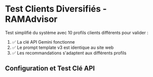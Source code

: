 # Test Clients Diversifiés - RAMAdvisor

Test simplifié du système avec 10 profils clients différents pour valider :
1. ✅ La clé API Gemini fonctionne
2. ✅ Le prompt template v3 est identique au site web
3. ✅ Les recommandations s'adaptent aux différents profils

## Configuration et Test Clé API
